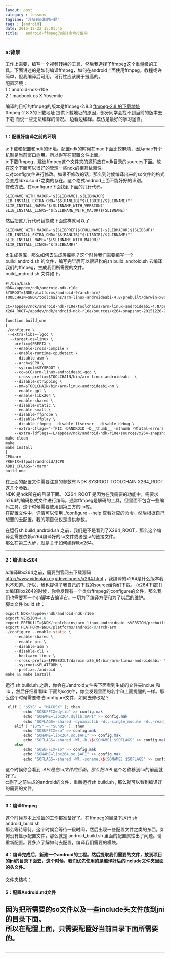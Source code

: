 ```yaml
---
layout: post
category : lessons
tagline: "涉及到ndk的问题"
tags : [android]
date: 2015-12-22 15:01:45
title:   android-ffmpeg的编译命令行使用
---
```



### a:背景   
工作上需要，编写一个视频转换的工具，然后我选择了ffmpeg这个重量级的工具。下面讲述的是如何编译ffmpeg，如何在android上面使用ffmpeg。教程或许简单，但我编译后可用。可行性应该属于挺高的。   
配置环境：   
1：android-ndk-r10e    
2：macbook os X Yosemite     

编译的目标的ffmpeg的版本是ffmpeg-2.8.3    [ffmpeg-2.8 的下载地址](https://github.com/FFmpeg/FFmpeg/tree/release/2.8)    
ffmpeg-2.8.3的下载地址
提供下载地址的原因，部分同学会找不到当前的版本去下载 而说一些无法编译的情况。
边看边编译。模仿是最好的学习途径。   

---   
 
#### 1：配置好编译之前的环境   
a:下载和配置和ndk的环境。配置ndk的时候在mac下面比较麻烦，因为mac有个机制是当前窗口适用。所以得写在配置文件上面。   
b:下载ffmpeg，建议ffmpeg这个文件夹的源码放在ndk目录的sources下面。放在这个下面可以很好的管理一些ndk的相互依赖性。  
c:对config文件进行修改。如果不修改的话，那么到时候编译出来的so文件的格式会变成libxx.so.67之类的存在。这个格式android上面不能好好的识别。   
修改方法。在configure下面找到下面的几行代码。
```xml
SLIBNAME_WITH_MAJOR='$(SLIBNAME).$(LIBMAJOR)'  
LIB_INSTALL_EXTRA_CMD='$$(RANLIB)"$(LIBDIR)/$(LIBNAME)"'  
SLIB_INSTALL_NAME='$(SLIBNAME_WITH_VERSION)'  
SLIB_INSTALL_LINKS='$(SLIBNAME_WITH_MAJOR)$(SLIBNAME)' 
```
然后把这几行代码替换成下面这样就可以了  
```xml
SLIBNAME_WITH_MAJOR='$(SLIBPREF)$(FULLNAME)-$(LIBMAJOR)$(SLIBSUF)'  
LIB_INSTALL_EXTRA_CMD='$$(RANLIB)"$(LIBDIR)/$(LIBNAME)"'  
SLIB_INSTALL_NAME='$(SLIBNAME_WITH_MAJOR)'  
SLIB_INSTALL_LINKS='$(SLIBNAME)'  
```   
    
d:生成类库，那么如何去生成类库呢？这个时候我们需要编写一个build_android.sh 的文件，编写完毕后可以很轻松的sh build_android.sh 去编译我们的ffmpeg，生成我们所需要的文件。    
build_android.sh 文件如下。   
```xml
#!/bin/bash
NDK=/appdev/ndk/android-ndk-r10e
SYSROOT=$NDK/platforms/android-9/arch-arm/
TOOLCHAIN=$NDK/toolchains/arm-linux-androideabi-4.8/prebuilt/darwin-x86_64

CC=/appdev/ndk/android-ndk-r10e/toolchains/arm-linux-androideabi-4.8/prebuilt/darwin-x86_64/bin
X264_ROOT=/appdev/ndk/android-ndk-r10e/sources/x264-snapshot-20151220-2245/android/include

function build_one
{
./configure \
 --extra-libs=-lgcc \
  --target-os=linux \
  --prefix=$PREFIX \
    --enable-cross-compile \
    --enable-runtime-cpudetect \
    --disable-asm \
    --arch=$CPU \
    --sysroot=$SYSROOT \
    --cc=$CC/arm-linux-androideabi-gcc \
    --cross-prefix=$TOOLCHAIN/bin/arm-linux-androideabi- \
    --disable-stripping \
    --nm=$TOOLCHAIN/bin/arm-linux-androideabi-nm \
    --enable-gpl \
    --enable-libx264 \
    --enable-shared \
    --disable-static \
    --enable-small \
    --disable-ffprobe \
    --disable-ffplay \
    --disable-ffmpeg --disable-ffserver --disable-debug \
    --extra-cflags="-fPIC -DANDROID -D__thumb__ -mthumb -Wfatal-errors -Wno-deprecated -mfloat-abi=softfp -marm -march=armv7-a -I$X264_ROOT" \
    --extra-ldflags=-L/appdev/ndk/android-ndk-r10e/sources/x264-snapshot-20151220-2245/android/lib 
make clean
make 
make install
}
CPU=arm
PREFIX=$(pwd)/android/$CPU
ADDI_CFLAGS="-marm"
build_one
```
在上面的配置文件需要注意的参数有 NDK SYSROOT TOOLCHAIN X264_ROOT 这几个参数。   
NDK 是ndk所在的目录下面。   X264_ROOT 是因为在我需要的功能中，需要求h264的编码格式文件进行编码。通常ffmpeg是解码的工具，但里面不包含一些编码工具，这个时候需要使用到第三方的lib库。   
在配置文件中，详情可以使用 ./configure --help 查看对应的命令。然后根据自己想要的去配置。我的项目仅仅是提供参数。    
    
在运行sh build_android.sh 之前，我们是不是看到了X264_ROOT，那么这个编译会需要依赖x264编译好的so文件或者是.a的链接文件。   
那么在第二大步，就是关于如何编译libx264。   

---

#### 2：编译libx264   
a:编译libx264之前，需要到官网去下载源码 http://www.videolan.org/developers/x264.html ，我编译的x264是什么版本我也不知道。所以，我也提供了我自己的下载的source给你们下载。   (x264下载)[]    
b:编译libx264的时候，你会发现有一个类似ffmpeg的configure的文件，那么我们也需要写一个sh脚本去编译它。一切为了编译方便和为了以后的维护。   
脚本文件 build.sh：
```java
export NDK=/appdev/ndk/android-ndk-r10e
export VERSION=4.8
export PREBUILT=$NDK/toolchains/arm-linux-androideabi-$VERSION/prebuilt
export PLATFORM=$NDK/platforms/android-8/arch-arm
./configure --enable-static \
	--enable-shared \
	--enable-pic \
	--disable-asm \
	--disable-cli \
	--host=arm-linux \
	--cross-prefix=$PREBUILT/darwin-x86_64/bin/arm-linux-androideabi- \
	--sysroot=$PLATFORM \
	--prefix=./android
make && make install
``` 
运行 sh build.sh 之后，你会在./android文件夹下面看到生成的文件夹inclue 和 lib ，然后仔细看看lib 下面的so文件，你会发现里面的名字和上面提醒的一样。那么这个时候需要修改configure文件，如何去修改呢？    
```java
 elif [ "$SYS" = "MACOSX" ]; then
        echo "SOSUFFIX=dylib" >> config.mak
        echo "SONAME=libx264.dylib.$API" >> config.mak
        echo "SOFLAGS=-shared -dynamiclib -Wl,-single_module -Wl,-read_only_relocs,suppress -install_name \$(DESTDIR)\$(libdir)/\$(SONAME) $SOFLAGS" >> config.mak
    elif [ "$SYS" = "SunOS" ]; then
        echo "SOSUFFIX=so" >> config.mak
        echo "SONAME=libx264.so.$API" >> config.mak
        echo "SOFLAGS=-shared -Wl,-h,\$(SONAME) $SOFLAGS" >> config.mak
    else
        echo "SOSUFFIX=so" >> config.mak
        echo "SONAME=libx264.so.$API" >> config.mak
        echo "SOFLAGS=-shared -Wl,-soname,\$(SONAME) $SOFLAGS" >> config.mak
```
这个时候你会看到 .$API 是在so文件的后面。那么把.$API 这个名称移到so的前面就好了。   
c:删了之前生成的android的文件，重新运行sh build.sh , 那么就可以看到编译好的需要的文件。
   
---   

#### 3：编译ffmpeg
这个时候基本上准备的工作都准备好了。在ffmpeg的目录下运行 sh android_build.sh    
那么等待等待，这个时候会等待一段时间，然后出现一些配置文件之类的东西。如何没有显示配置文件，那么就是 android_build.sh 里面的配置属性出了问题。请重新配置。要多点了解如何去配置，编译我们需要的模块。     

#### 4：编译完成后，新建一个android的工程。然后提取我们需要的文件，放到项目的jni的目录下面去，这个时候，我们优先使用的是编译好后的include文件夹里面的头文件。   
文件夹结构：   
<img src="" />

#### 5：配置Android.md文件    
因为把所需要的so文件以及一些include头文件放到jni的目录下面。    
所以在配置上面，只需要配置好当前目录下面所需要的。    
---   
   
```java
```

   
---   
 

